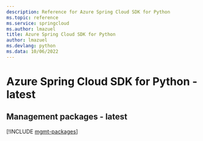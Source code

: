 ```yaml
---
description: Reference for Azure Spring Cloud SDK for Python
ms.topic: reference
ms.service: springcloud
ms.author: lmazuel
title: Azure Spring Cloud SDK for Python
author: lmazuel
ms.devlang: python
ms.data: 10/06/2022
---
```

# Azure Spring Cloud SDK for Python - latest

## Management packages - latest
[!INCLUDE [mgmt-packages](spring-cloud-mgmt-index.md)]